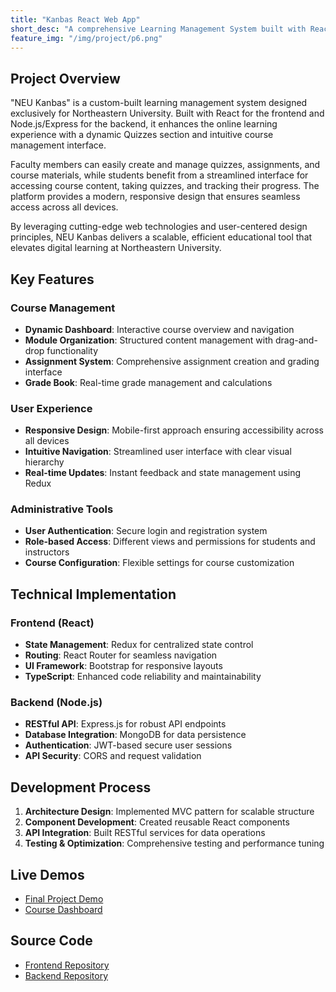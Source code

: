 ```yaml
---
title: "Kanbas React Web App"
short_desc: "A comprehensive Learning Management System built with React, replicating core features of Canvas LMS with modern UI/UX design principles."
feature_img: "/img/project/p6.png"
---
```


## Project Overview

"NEU Kanbas" is a custom-built learning management system designed exclusively for Northeastern University. Built with React for the frontend and Node.js/Express for the backend, it enhances the online learning experience with a dynamic Quizzes section and intuitive course management interface.

Faculty members can easily create and manage quizzes, assignments, and course materials, while students benefit from a streamlined interface for accessing course content, taking quizzes, and tracking their progress. The platform provides a modern, responsive design that ensures seamless access across all devices.

By leveraging cutting-edge web technologies and user-centered design principles, NEU Kanbas delivers a scalable, efficient educational tool that elevates digital learning at Northeastern University.

## Key Features

### Course Management
- **Dynamic Dashboard**: Interactive course overview and navigation
- **Module Organization**: Structured content management with drag-and-drop functionality
- **Assignment System**: Comprehensive assignment creation and grading interface
- **Grade Book**: Real-time grade management and calculations

### User Experience
- **Responsive Design**: Mobile-first approach ensuring accessibility across all devices
- **Intuitive Navigation**: Streamlined user interface with clear visual hierarchy
- **Real-time Updates**: Instant feedback and state management using Redux

### Administrative Tools
- **User Authentication**: Secure login and registration system
- **Role-based Access**: Different views and permissions for students and instructors
- **Course Configuration**: Flexible settings for course customization

## Technical Implementation

### Frontend (React)
- **State Management**: Redux for centralized state control
- **Routing**: React Router for seamless navigation
- **UI Framework**: Bootstrap for responsive layouts
- **TypeScript**: Enhanced code reliability and maintainability

### Backend (Node.js)
- **RESTful API**: Express.js for robust API endpoints
- **Database Integration**: MongoDB for data persistence
- **Authentication**: JWT-based secure user sessions
- **API Security**: CORS and request validation

## Development Process
1. **Architecture Design**: Implemented MVC pattern for scalable structure
2. **Component Development**: Created reusable React components
3. **API Integration**: Built RESTful services for data operations
4. **Testing & Optimization**: Comprehensive testing and performance tuning

## Live Demos
- [Final Project Demo](https://final-project--kanbas-react-web-app-sophia.netlify.app/#/LandingPage)
- [Course Dashboard](https://a4--kanbas-react-web-app-sophia.netlify.app/Kanbas#/Kanbas/Dashboard)

## Source Code
- [Frontend Repository](https://github.com/thisissophiawang/kanbas-react-web-app)
- [Backend Repository](https://github.com/thisissophiawang/kanbas-node-server-app) 